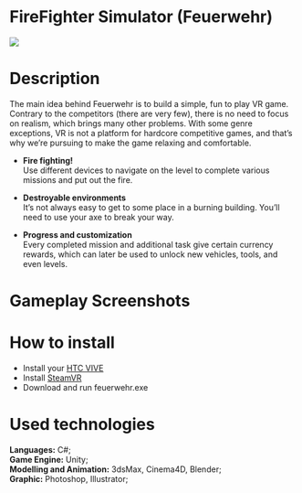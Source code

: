 # FireFighter Simulator (Feuerwehr)
<img src="https://github.com/vorobyovvitaliy/FireFighterSimulator-Feuerwehr-/blob/master/images/FeuerwehrLogo.png">

# Description
The main idea behind Feuerwehr is to build a simple, fun to play VR game. Contrary to the competitors (there are very few), there is no need to focus on realism, which brings many other problems. With some genre exceptions, VR is not a platform for hardcore competitive games, and that’s why we’re pursuing to make the game relaxing and comfortable.

 - __Fire fighting!__<br>
Use different devices to navigate on the level to complete various missions and put out the fire.

 - __Destroyable environments__<br>
It’s not always easy to get to some place in a burning building. You’ll need to use your axe to break your way.

 - __Progress and customization__<br>
Every completed mission and additional task give certain currency rewards, which can later be used to unlock new vehicles, tools, and even levels.


# Gameplay Screenshots


# How to install
 -  Install your <a href="https://www.vive.com/eu/setup/">HTC VIVE</a><br>
 -  Install <a href="https://steamcommunity.com/steamvr">SteamVR</a><br>
 -  Download and run feuerwehr.exe

# Used technologies
__Languages:__ C#;<br>
__Game Engine:__ Unity;<br>
__Modelling and Animation:__ 3dsMax, Cinema4D, Blender;<br>
__Graphic:__ Photoshop, Illustrator;<br>
